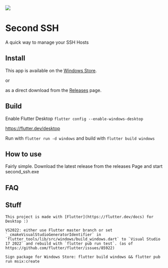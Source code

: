 <a title="Made with Fluent Design" href="https://github.com/bdlukaa/fluent_ui">
  <img
    src="https://img.shields.io/badge/fluent-design-blue?style=flat-square&color=7A7574&labelColor=0078D7"
  />
</a>

# Second SSH

A quick way to manage your SSH Hosts

## Install

This app is available on the [Windows Store](https://www.microsoft.com/store/productId/9NWS9K95NMJB).

or 

as a direct download from the [Releases](https://github.com/bostrot/wsl2-distro-manager/releases) page.

## Build

Enable Flutter Desktop `flutter config --enable-windows-desktop`

https://flutter.dev/desktop

Run with `flutter run -d windows` and build with `flutter build windows`

## How to use

Fairly simple. Download the latest release from the releases Page and start second_ssh.exe

## FAQ


## Stuff

```
This project is made with [Flutter](https://flutter.dev/docs) for Desktop :)

VS2022: either use Flutter master branch or set `_cmakeVisualStudioGeneratorIdentifier` in `flutter_tools/lib/src/windows/build_windows.dart` to `Visual Studio 17 2022` and rebuild with `flutter pub run test`. (as of https://github.com/flutter/flutter/issues/85922)

Sign package for Windows Store: flutter build windows && flutter pub run msix:create
```
